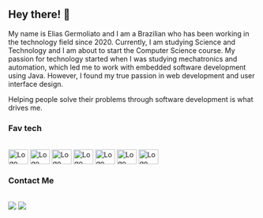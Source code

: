 ## Hey there! 👋 ##
My name is Elias Germoliato and I am a Brazilian who has been working in the technology field since 2020. Currently, I am studying Science and Technology and I am about to start the Computer Science course. My passion for technology started when I was studying mechatronics and automation, which led me to work with embedded software development using Java. However, I found my true passion in web development and user interface design. 

Helping people solve their problems through software development is what drives me.

### Fav tech ###
<div style="display: inline_block"><br>
    <img align="center" alt="Logo Node JS" height="30" width="40" src="https://cdn.delivr.net/gh/devicons/devicon/icons/nodejs/nodejs-original.svg" />         
    <img align="center" alt="Logo React JS" height="30" width="40" src="https://cdn.jsdelivr.net/gh/devicons/devicon/icons/react/react-original.svg">
    <img align="center" alt="Logo Javascript" height="30" width="40" src="https://cdn.jsdelivr.net/gh/devicons/devicon/icons/javascript/javascript-plain.svg" />
    <img align="center" alt="Logo Java" height="30" width="40" src="https://cdn.jsdelivr.net/gh/devicons/devicon/icons/java/java-original.svg" />
    <img align="center" alt="Logo HTML5" height="30" width="40" src="https://cdn.jsdelivr.net/gh/devicons/devicon/icons/html5/html5-original.svg" />
    <img align="center" alt="Logo CSS3" height="30" width="40" src="https://cdn.jsdelivr.net/gh/devicons/devicon/icons/css3/css3-original.svg" />
    <img align="center" alt="Logo Docker" height="30" width="40" src="https://cdn.jsdelivr.net/gh/devicons/devicon/icons/docker/docker-original.svg" />
</div>

### Contact Me ###
 
<div style="display: inline_block"><br> 
  <a href="https://www.linkedin.com/in/eliasgermoliato" target="_blank"><img src="https://img.shields.io/badge/-LinkedIn-%230077B5?style=for-the-badge&logo=linkedin&logoColor=white" target="_blank"></a> 
  <a href="https://www.instagram.com/eliasgermoliato/" target="_blank"><img src="https://img.shields.io/badge/-Instagram-%23E4405F?style=for-the-badge&logo=instagram&logoColor=white" target="_blank"></a>
  
</div>
